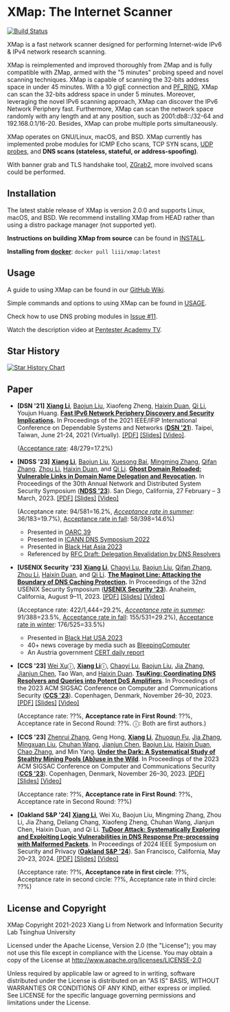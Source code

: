 XMap: The Internet Scanner
==========================
[![Build Status](https://travis-ci.com/idealeer/xmap.svg?token=Si5TyFph867jMev16gn1&branch=master)](https://travis-ci.com/idealeer/xmap)

XMap is a fast network scanner designed for performing Internet-wide IPv6 & IPv4 network research scanning.

XMap is reimplemented and improved thoroughly from ZMap and is fully compatible with ZMap, armed with the "5 minutes" probing speed and novel scanning techniques. XMap is capable of scanning the 32-bits address space in under 45 minutes. With a 10 gigE connection and [PF_RING](http://www.ntop.org/products/packet-capture/pf_ring/), XMap can scan the 32-bits address space in under 5 minutes. Moreover, leveraging the novel IPv6 scanning approach, XMap can discover the IPv6 Network Periphery fast. Furthermore, XMap can scan the network space randomly with any length and at any position, such as 2001:db8::/32-64 and 192.168.0.1/16-20. Besides, XMap can probe multiple ports simultaneously.

XMap operates on GNU/Linux, macOS, and BSD. XMap currently has implemented probe modules for ICMP Echo scans, TCP SYN scans, [UDP probes](https://github.com/idealeer/xmap/blob/master/examples/udp-probes/README), and **DNS scans (stateless, stateful, or address-spoofing)**.

With banner grab and TLS handshake tool, [ZGrab2](https://github.com/zmap/zgrab2), more involved scans could be performed.

Installation
------------

The latest stable release of XMap is version 2.0.0 and supports Linux, macOS, and BSD. We recommend installing XMap from HEAD rather than using a distro package manager (not supported yet).

**Instructions on building XMap from source** can be found in [INSTALL](https://github.com/idealeer/xmap/blob/master/INSTALL.md).

**Installing from [docker](https://hub.docker.com/r/liii/xmap)**: `docker pull liii/xmap:latest`

Usage
-----

A guide to using XMap can be found in our [GitHub Wiki](https://github.com/idealeer/xmap/wiki).

Simple commands and options to using XMap can be found in [USAGE](https://github.com/idealeer/xmap/blob/master/src/xmap.1.ronn).

Check how to use DNS probing modules in [Issue #11](https://github.com/idealeer/xmap/issues/11).

Watch the description video at [Pentester Academy TV](https://www.youtube.com/watch?v=wgdFham6P2Y).

## Star History

[![Star History Chart](https://api.star-history.com/svg?repos=idealeer/xmap&type=Date)](https://star-history.com/#idealeer/xmap&Date)

## Paper

- **\[DSN '21\]** **[Xiang Li](https://netsec.ccert.edu.cn/people/lx19)**, [Baojun Liu](https://netsec.ccert.edu.cn/people/lbj20/), Xiaofeng Zheng, [Haixin Duan](https://netsec.ccert.edu.cn/people/duanhx/), [Qi Li](https://netsec.ccert.edu.cn/people/qli/), Youjun Huang. **[Fast IPv6 Network Periphery Discovery and Security Implications](https://lixiang521.com/publication/dsn21/).** In Proceedings of the 2021 IEEE/IFIP International Conference on Dependable Systems and Networks (**[DSN '21](http://dsn2021.ntu.edu.tw/)**). Taipei, Taiwan, June 21-24, 2021 (Virtually). [\[PDF\]](https://idealeer.github.io/publication/dsn21/dsn21-paper-li.pdf) [\[Slides\]](https://idealeer.github.io/publication/dsn21/dsn21-slides-li.pdf) [\[Video\]](https://www.youtube.com/watch?v=aMlo_91-RlY).

  ([Acceptance rate](https://dsn21.hotcrp.com/): 48/279=17.2%)

- **\[NDSS '23\]** **[Xiang Li](https://netsec.ccert.edu.cn/people/lx19)**, [Baojun Liu](https://netsec.ccert.edu.cn/people/lbj20), [Xuesong Bai](https://faculty.sites.uci.edu/zhouli/research/), [Mingming Zhang](https://netsec.ccert.edu.cn/people/zmm18), [Qifan Zhang](https://faculty.sites.uci.edu/zhouli/research/), [Zhou Li](https://faculty.sites.uci.edu/zhouli/), [Haixin Duan](https://netsec.ccert.edu.cn/people/duanhx/), and [Qi Li](https://netsec.ccert.edu.cn/people/qli/). **[Ghost Domain Reloaded: Vulnerable Links in Domain Name Delegation and Revocation](https://lixiang521.com/publication/ndss23/).** In Proceedings of the 30th Annual Network and Distributed System Security Symposium (**[NDSS '23](https://www.ndss-symposium.org/ndss2023/)**). San Diego, California, 27 February – 3 March, 2023. [\[PDF\]](https://lixiang521.com/publication/ndss23/ndss23-li-phoenix.pdf) [\[Slides\]](https://lixiang521.com/publication/ndss23/ndss23-li-phoenix-slides.pdf) [\[Video\]]()

  (Acceptance rate: 94/581=16.2%, [*Acceptance rate in summer*](https://ndss23-summer.hotcrp.com/): 36/183=19.7%), [Acceptance rate in fall](https://ndss23-fall.hotcrp.com/): 58/398=14.6%)

  * Presented in [OARC 39](https://indico.dns-oarc.net/event/44/contributions/953/)
  * Presented in [ICANN DNS Symposium 2022](https://www.icann.org/ids)
  * Presented in [Black Hat Asia 2023](https://www.blackhat.com/asia-23/)
  * Referenced by [RFC Draft: Delegation Revalidation by DNS Resolvers](https://datatracker.ietf.org/doc/html/draft-ietf-dnsop-ns-revalidation-04)

- **\[USENIX Security '23\]** **[Xiang Li](https://netsec.ccert.edu.cn/people/lx19)**, [Chaoyi Lu](https://netsec.ccert.edu.cn/eng/people/lcy17), [Baojun Liu](https://netsec.ccert.edu.cn/people/lbj20), [Qifan Zhang](https://faculty.sites.uci.edu/zhouli/research/), [Zhou Li](https://faculty.sites.uci.edu/zhouli/), [Haixin Duan](https://netsec.ccert.edu.cn/people/duanhx/), and [Qi Li](https://netsec.ccert.edu.cn/people/qli/). **[The Maginot Line: Attacking the Boundary of DNS Caching Protection](https://lixiang521.com/publication/security23/).** In Proceedings of the 32nd USENIX Security Symposium (**[USENIX Security '23](https://www.usenix.org/conference/usenixsecurity23/)**). Anaheim, California, August 9–11, 2023. [\[PDF\]](https://lixiang521.com/publication/security23/usenix23-li-maginot.pdf) [\[Slides\]](https://lixiang521.com/publication/security23/usenix23-li-slides.pdf) [\[Video\]]()

  (Acceptance rate: 422/1,444=29.2%, [*Acceptance rate in summer*](https://sec23summer.usenix.hotcrp.com/): 91/388=23.5%, [Acceptance rate in fall](https://sec23fall.usenix.hotcrp.com/): 155/531=29.2%), [Acceptance rate in winter](https://sec23winter.usenix.hotcrp.com/): 176/525=33.5%)

  * Presented in [Black Hat USA 2023](https://www.blackhat.com/us-23/briefings/schedule/index.html#maginotdns-attacking-the-boundary-of-dns-caching-protection-31901)
  * 40+ news coverage by media such as [BleepingComputer](https://www.bleepingcomputer.com/news/security/maginotdns-attacks-exploit-weak-checks-for-dns-cache-poisoning/)
  * An Austria government [CERT daily report](https://www.govcert.gv.at/cert-tagesmeldungen.html?detail=entry-0)

- **\[CCS '23\]** [Wei Xu](https://netsec.ccert.edu.cn/people/xuw21)ⓘ, [**Xiang Li**](https://netsec.ccert.edu.cn/people/lx19)ⓘ, [Chaoyi Lu](https://netsec.ccert.edu.cn/eng/people/lcy17), [Baojun Liu](https://netsec.ccert.edu.cn/people/baojun/), [Jia Zhang](https://netsec.ccert.edu.cn/people/jiazhang/), [Jianjun Chen](https://netsec.ccert.edu.cn/people/jianjun/), Tao Wan, and [Haixin Duan](https://netsec.ccert.edu.cn/people/duanhx/). [**TsuKing: Coordinating DNS Resolvers and Queries into Potent DoS Amplifiers**](https://lixiang521.com/publication/ccs23/). In Proceedings of the 2023 ACM SIGSAC Conference on Computer and Communications Security ([**CCS '23**](https://www.sigsac.org/ccs/CCS2023/)). Copenhagen, Denmark, November 26–30, 2023. [\[PDF\]]() [\[Slides\]]() [\[Video\]]()

  (Acceptance rate: ??%, **Acceptance rate in First Round**: ??%, Acceptance rate in Second Round: ??%. ⓘ: Both are first authors.)

- **\[CCS '23\]** [Zhenrui Zhang](https://netsec.ccert.edu.cn/people/zzr21), Geng Hong, **[Xiang Li](https://netsec.ccert.edu.cn/people/lx19)**, [Zhuoqun Fu](https://netsec.ccert.edu.cn/people/fzq20), [Jia Zhang](https://netsec.ccert.edu.cn/people/jiazhang/), [Mingxuan Liu](https://netsec.ccert.edu.cn/people/liumx18), [Chuhan Wang](https://netsec.ccert.edu.cn/people/wch), [Jianjun Chen](https://netsec.ccert.edu.cn/people/jianjun/), [Baojun Liu](https://netsec.ccert.edu.cn/people/baojun/), [Haixin Duan](https://netsec.ccert.edu.cn/people/duanhx/), [Chao Zhang](https://netsec.ccert.edu.cn/people/chaoz/), and Min Yang. **[Under the Dark: A Systematical Study of Stealthy Mining Pools (Ab)use in the Wild](https://lixiang521.com/publication/ccs23-2/)**. In Proceedings of the 2023 ACM SIGSAC Conference on Computer and Communications Security (**[CCS '23](https://www.sigsac.org/ccs/CCS2023/)**). Copenhagen, Denmark, November 26–30, 2023. [\[PDF\]]() [\[Slides\]]() [\[Video\]]()

  (Acceptance rate: ??%, **Acceptance rate in First Round**: ??%, Acceptance rate in Second Round: ??%)

- **\[Oakland S&P '24\]** **[Xiang Li](https://lixiang521.com/)**, Wei Xu, Baojun Liu, Mingming Zhang, Zhou Li, Jia Zhang, Deliang Chang, Xiaofeng Zheng, Chuhan Wang, Jianjun Chen, Haixin Duan, and Qi Li. **[TuDoor Attack: Systematically Exploring and Exploiting Logic Vulnerabilities in DNS Response Pre-processing with Malformed Packets](https://lixiang521.com/publication/oakland24/)**. In Proceedings of 2024 IEEE Symposium on Security and Privacy (**[Oakland S&P '24](https://sp2024.ieee-security.org/cfpapers.html)**). San Francisco, California, May 20–23, 2024. [\[PDF\]]() [\[Slides\]]() [\[Video\]]()

  (Acceptance rate: ??%, **Acceptance rate in first circle**: ??%, Acceptance rate in second circle: ??%, Acceptance rate in third circle: ??%)

License and Copyright
---------------------

XMap Copyright 2021-2023 Xiang Li from Network and Information Security Lab Tsinghua University

Licensed under the Apache License, Version 2.0 (the "License"); you may not use
this file except in compliance with the License. You may obtain a copy of the
License at http://www.apache.org/licenses/LICENSE-2.0

Unless required by applicable law or agreed to in writing, software distributed
under the License is distributed on an "AS IS" BASIS, WITHOUT WARRANTIES OR
CONDITIONS OF ANY KIND, either express or implied. See LICENSE for the specific
language governing permissions and limitations under the License.
